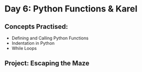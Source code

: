 # Day 6: Python Functions & Karel

## Concepts Practised:
- Defining and Calling Python Functions
- Indentation in Python
- While Loops

## Project: Escaping the Maze